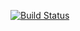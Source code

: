 [![Build Status](https://travis-ci.org/innovative1st/sellerbox.svg?branch=Sprint1)](https://travis-ci.org/innovative1st/sellerbox)
